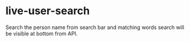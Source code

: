 # live-user-search
Search the person name from search bar and matching words search will be visible at bottom from API.
